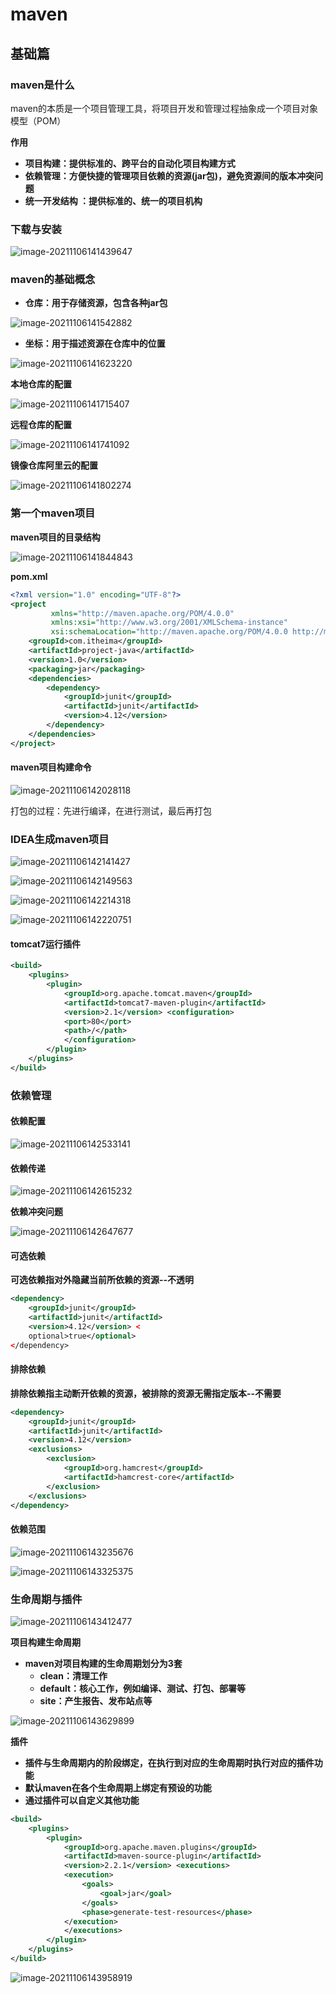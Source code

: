 # maven

## 基础篇

### maven是什么

maven的本质是一个项目管理工具，将项目开发和管理过程抽象成一个项目对象模型（POM）

**作用**

- **项目构建：提供标准的、跨平台的自动化项目构建方式**
- **依赖管理：方便快捷的管理项目依赖的资源(jar包)，避免资源间的版本冲突问题**
- **统一开发结构 ：提供标准的、统一的项目机构**



### 下载与安装

![image-20211106141439647](C:\Users\86157\AppData\Roaming\Typora\typora-user-images\image-20211106141439647.png)



### maven的基础概念

- **仓库：用于存储资源，包含各种jar包**

![image-20211106141542882](C:\Users\86157\AppData\Roaming\Typora\typora-user-images\image-20211106141542882.png)

- **坐标：用于描述资源在仓库中的位置**

![image-20211106141623220](C:\Users\86157\AppData\Roaming\Typora\typora-user-images\image-20211106141623220.png)

**本地仓库的配置**

![image-20211106141715407](C:\Users\86157\AppData\Roaming\Typora\typora-user-images\image-20211106141715407.png)

**远程仓库的配置**

![image-20211106141741092](C:\Users\86157\AppData\Roaming\Typora\typora-user-images\image-20211106141741092.png)

**镜像仓库阿里云的配置**

![image-20211106141802274](C:\Users\86157\AppData\Roaming\Typora\typora-user-images\image-20211106141802274.png)



### 第一个maven项目

**maven项目的目录结构**

![image-20211106141844843](C:\Users\86157\AppData\Roaming\Typora\typora-user-images\image-20211106141844843.png)

**pom.xml**

```xml
<?xml version="1.0" encoding="UTF-8"?>
<project 
         xmlns="http://maven.apache.org/POM/4.0.0" 
         xmlns:xsi="http://www.w3.org/2001/XMLSchema-instance" 
         xsi:schemaLocation="http://maven.apache.org/POM/4.0.0 http://maven.apache.org/maven-v4_0_0.xsd"> <modelVersion>4.0.0</modelVersion> 
    <groupId>com.itheima</groupId> 
    <artifactId>project-java</artifactId> 
    <version>1.0</version> 
    <packaging>jar</packaging> 
    <dependencies> 
        <dependency> 
            <groupId>junit</groupId> 
            <artifactId>junit</artifactId> 
            <version>4.12</version>
    	</dependency>
    </dependencies>
</project>
```

#### maven项目构建命令

![image-20211106142028118](C:\Users\86157\AppData\Roaming\Typora\typora-user-images\image-20211106142028118.png)

打包的过程：先进行编译，在进行测试，最后再打包



### IDEA生成maven项目

![image-20211106142141427](C:\Users\86157\AppData\Roaming\Typora\typora-user-images\image-20211106142141427.png)

![image-20211106142149563](C:\Users\86157\AppData\Roaming\Typora\typora-user-images\image-20211106142149563.png)

![image-20211106142214318](C:\Users\86157\AppData\Roaming\Typora\typora-user-images\image-20211106142214318.png)

![image-20211106142220751](C:\Users\86157\AppData\Roaming\Typora\typora-user-images\image-20211106142220751.png)

#### tomcat7运行插件

```xml
<build> 
    <plugins> 
        <plugin> 
            <groupId>org.apache.tomcat.maven</groupId> 
            <artifactId>tomcat7-maven-plugin</artifactId> 
            <version>2.1</version> <configuration> 
            <port>80</port> 
            <path>/</path>
            </configuration>
        </plugin>
    </plugins>
</build>
```



### 依赖管理

#### 依赖配置

![image-20211106142533141](C:\Users\86157\AppData\Roaming\Typora\typora-user-images\image-20211106142533141.png)

#### 依赖传递

![image-20211106142615232](C:\Users\86157\AppData\Roaming\Typora\typora-user-images\image-20211106142615232.png)

**依赖冲突问题**

![image-20211106142647677](C:\Users\86157\AppData\Roaming\Typora\typora-user-images\image-20211106142647677.png)

#### 可选依赖

**可选依赖指对外隐藏当前所依赖的资源--不透明**

```xml
<dependency> 
    <groupId>junit</groupId> 
    <artifactId>junit</artifactId> 
    <version>4.12</version> <
    optional>true</optional>
</dependency>	
```

#### 排除依赖

**排除依赖指主动断开依赖的资源，被排除的资源无需指定版本--不需要**

```xml
<dependency> 
    <groupId>junit</groupId> 
    <artifactId>junit</artifactId> 
    <version>4.12</version> 
    <exclusions> 
        <exclusion> 
            <groupId>org.hamcrest</groupId> 
            <artifactId>hamcrest-core</artifactId>
        </exclusion>
    </exclusions>
</dependency>
```

#### 依赖范围

![image-20211106143235676](C:\Users\86157\AppData\Roaming\Typora\typora-user-images\image-20211106143235676.png)

![image-20211106143325375](C:\Users\86157\AppData\Roaming\Typora\typora-user-images\image-20211106143325375.png)



### 生命周期与插件

![image-20211106143412477](C:\Users\86157\AppData\Roaming\Typora\typora-user-images\image-20211106143412477.png)

**项目构建生命周期**

- **maven对项目构建的生命周期划分为3套**
  - **clean：清理工作**
  - **default：核心工作，例如编译、测试、打包、部署等**
  - **site：产生报告、发布站点等**

![image-20211106143629899](C:\Users\86157\AppData\Roaming\Typora\typora-user-images\image-20211106143629899.png)

**插件**

- **插件与生命周期内的阶段绑定，在执行到对应的生命周期时执行对应的插件功能**
- **默认maven在各个生命周期上绑定有预设的功能**
- **通过插件可以自定义其他功能**

```xml
<build> 
    <plugins> 
        <plugin> 
            <groupId>org.apache.maven.plugins</groupId> 
            <artifactId>maven-source-plugin</artifactId> 
            <version>2.2.1</version> <executions> 
            <execution> 
                <goals> 
                    <goal>jar</goal>
                </goals> 
                <phase>generate-test-resources</phase>
            </execution>
            </executions>
        </plugin>
    </plugins>
</build>
```

![image-20211106143958919](C:\Users\86157\AppData\Roaming\Typora\typora-user-images\image-20211106143958919.png)

